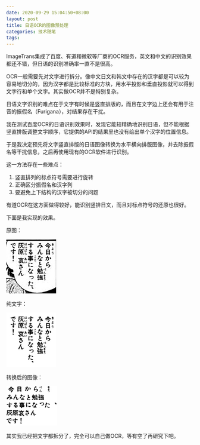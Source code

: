 ```yaml
---
date: 2020-09-29 15:04:50+08:00
layout: post
title: 日语OCR的图像预处理
categories: 技术随笔
tags: 
---
```


ImageTrans集成了百度、有道和微软等厂商的OCR服务，英文和中文的识别效果都还不错，但日语的识别准确率一直不是很高。

OCR一般需要先对文字进行拆分。像中文日文和韩文中存在的汉字都是可以较为容易地切分的，因为汉字都是比较标准的方块，用水平投影和垂直投影就可以得到文字行和单个文字。其实做OCR并不是特别复杂。

日语文字识别的难点在于文字有时候是竖直排版的，而且在文字边上还会有用于注音的振假名（Furigana），对结果存在干扰。

我在测试百度OCR的日语识别效果时，发现它能较精确地识别日语，但不能根据竖直排版调整文字顺序，它提供的API的结果里也没有给出单个汉字的位置信息。

于是我决定预先将文字竖直排版的日语图像转换为水平横向排版图像，并去除振假名等干扰信息，之后再使用现有的OCR软件进行识别。

这一方法存在一些难点：

1. 竖直排列的标点符号需要进行旋转
2. 正确区分振假名和汉字列
3. 要避免上下结构的汉字被切分的问题

有道OCR在这方面做得较好，能识别竖排日文，而且对标点符号的还原也很好。

下面是我实现的效果。

原图：

![](/album/japanese-ocr/origin.jpg)

纯文字：

![](/album/japanese-ocr/pureText.jpg)

转换后的图像：

![](/album/japanese-ocr/reordered.jpg)



其实我已经把文字都拆分了，完全可以自己做OCR，等有空了再研究下吧。








